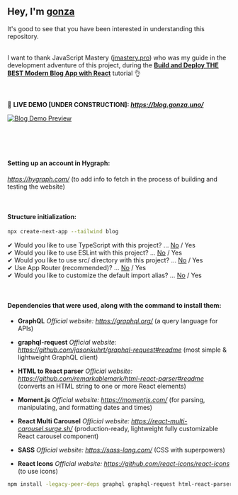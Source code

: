 ## Hey, I'm **[gonza](https://www.gonza.uno/)**
It's good to see that you have been interested in understanding this repository.<br><br>



I want to thank JavaScript Mastery ([jmastery.pro](https://www.jsmastery.pro/)) 
who was my guide in the development adventure of this project, 
during the **[Build and Deploy THE BEST Modern Blog App with React](https://www.youtube.com/watch?v=HYv55DhgTuA)** tutorial 👌<br><br><br>



📌 **LIVE DEMO [UNDER CONSTRUCTION]: _https://blog.gonza.uno/_**

[![Blog Demo Preview](https://i.postimg.cc/3JCZXcrT/under-construction.png)](https://i.postimg.cc/3JCZXcrT/under-construction.png)

<br><br><br>





#### Setting up an account in Hygraph:
_https://hygraph.com/_
(to add info to fetch in the process of building and testing the website)

<br>

#### Structure initialization:
```bash
npx create-next-app --tailwind blog
```
✔ Would you like to use TypeScript with this project? … <u>No</u> / Yes<br>
✔ Would you like to use ESLint with this project? … <u>No</u> / Yes<br>
✔ Would you like to use src/ directory with this project? … <u>No</u> / Yes<br>
✔ Use App Router (recommended)? … <u>No</u> / Yes<br>
✔ Would you like to customize the default import alias? … <u>No</u> / Yes

<br>

#### Dependencies that were used, along with the command to install them:

* **GraphQL**
_Official website: https://graphql.org/_ (a query language for APIs)

* **graphql-request**
_Official website: https://github.com/jasonkuhrt/graphql-request#readme_ (most simple & lightweight GraphQL client)

* **HTML to React parser**
_Official website: https://github.com/remarkablemark/html-react-parser#readme_ (converts an HTML string to one or more React elements)

* **Moment.js**
_Official website: https://momentjs.com/_ (for parsing, manipulating, and formatting dates and times)

* **React Multi Carousel**
_Official website: https://react-multi-carousel.surge.sh/_ (production-ready, lightweight fully customizable React carousel component)

* **SASS**
_Official website: https://sass-lang.com/_ (CSS with superpowers)

* **React Icons**
_Official website: https://github.com/react-icons/react-icons_ (to use icons)

```bash
npm install -legacy-peer-deps graphql graphql-request html-react-parser moment react-multi-carousel sass react-icons
```
